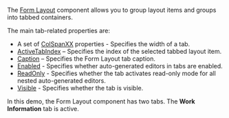 The [Form Layout](https://docs.devexpress.com/Blazor/DevExpress.Blazor.DxFormLayout#tabs) component allows you to group layout items and groups into tabbed containers.

The main tab-related properties are:
* A set of [ColSpanXX](https://docs.devexpress.com/Blazor/DevExpress.Blazor.DxFormLayoutGroup._members) properties - Specifies the width of a tab.
* [ActiveTabIndex](https://docs.devexpress.com/Blazor/DevExpress.Blazor.DxFormLayoutTabPages.ActiveTabIndex) – Specifies the index of the selected tabbed layout item.
* [Caption](https://docs.devexpress.com/Blazor/DevExpress.Blazor.Base.FormLayoutItemBase.Caption) – Specifies the Form Layout tab caption.
* [Enabled](https://docs.devexpress.com/Blazor/DevExpress.Blazor.Base.FormLayoutItemBase.Enabled) - Specifies whether auto-generated editors in tabs are enabled.
* [ReadOnly](https://docs.devexpress.com/Blazor/DevExpress.Blazor.Base.FormLayoutItemBase.ReadOnly) - Specifies whether the tab activates read-only mode for all nested auto-generated editors.
* [Visible](https://docs.devexpress.com/Blazor/DevExpress.Blazor.Base.FormLayoutItemBase.Visible) - Specifies whether the tab is visible.

In this demo, the Form Layout component has two tabs. The **Work Information** tab is active.
